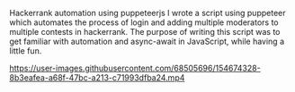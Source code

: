 Hackerrank automation using puppeteerjs I wrote a script using puppeteer which automates the process of login and adding multiple moderators to multiple contests in hackerrank. The purpose of writing this script was to get familiar with automation and async-await in JavaScript, while having a little fun.




https://user-images.githubusercontent.com/68505696/154674328-8b3eafea-a68f-47bc-a213-c71993dfba24.mp4

